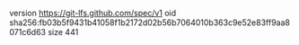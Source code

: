 version https://git-lfs.github.com/spec/v1
oid sha256:fb03b5f9431b41058f1b2172d02b56b7064010b363c9e52e83ff9aa8071c6d63
size 441
